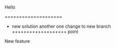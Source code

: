 Hello

====================

* new solution
another one change to new branch
+++++++++++++++++++
point


New feature
